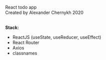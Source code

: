 React todo app <br>
Created by Alexander Chernykh 2020 <br><br>

<b>Stack:</b>
<ul>
  <li>ReactJS (useState, useReducer, useEffect)</li>
  <li>React Router</li>
  <li>Axios</li>
  <li>classnames</li>
</ul>
